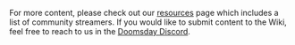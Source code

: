 For more content, please check out our [resources][resources] page which
includes a list of community streamers. If you would like to submit content to
the Wiki, feel free to reach to us in the [Doomsday Discord][discord].

[discord]: https://discord.gg/vajvFXt
[resources]: /appendices/resources
